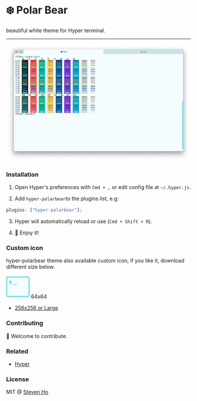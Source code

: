 # ❄️ Polar Bear

beautiful white theme for Hyper terminal.

---

![Screenshot](/img/Screenshot.png?raw=true "hyper-polarbear theme screenshot")

### Installation

1. Open Hyper's preferences with `Cmd + ,` or edit config file at `~/.hyper.js`.

2. Add `hyper-polarbear`to the plugins list, e.g:

```javascript
plugins: ["hyper-polarbear"];
```

3. Hyper will automatically reload or use (`Cmd + Shift + R`).

4. 🎉 Enjoy it!

### Custom icon

hyper-polarbear theme also available custom icon, if you like it, download different size below.

![64x64](/icon/Hyper-icon-64.png?raw=true "hyper-polarbear theme screenshot") 64x64

- [256x256 or Large](https://github.com/Steven0811/hyper-polarbear/tree/master/icon)

### Contributing

🥶 Welcome to contribute.

### Related

- [Hyper](https://hyper.is/)

### License

MIT @ [Steven Ho](https://stevenho.info)
